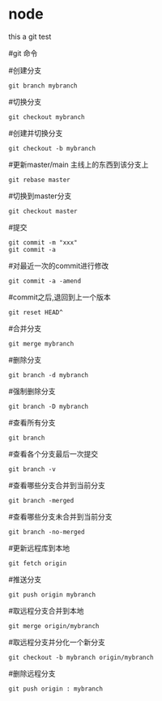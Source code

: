 # node
this a git test


#git 命令

#创建分支  

```
git branch mybranch

```

#切换分支  

	git checkout mybranch  

#创建并切换分支  

	git checkout -b mybranch

#更新master/main 主线上的东西到该分支上  

	git rebase master  

#切换到master分支  

	git checkout master  

#提交  

	git commit -m "xxx"
	git commit -a

#对最近一次的commit进行修改  

	git commit -a -amend

#commit之后,退回到上一个版本  

	git reset HEAD^  

#合并分支  

	git merge mybranch  

#删除分支  

	git branch -d mybranch  

#强制删除分支  

	git branch -D mybranch


#查看所有分支  

	git branch  

#查看各个分支最后一次提交  

	git branch -v  

#查看哪些分支合并到当前分支  

	git branch -merged  

#查看哪些分支未合并到当前分支  

	git branch -no-merged  

#更新远程库到本地  

	git fetch origin  

#推送分支  

	git push origin mybranch  

#取远程分支合并到本地  

	git merge origin/mybranch  

#取远程分支并分化一个新分支  

	git checkout -b mybranch origin/mybranch  

#删除远程分支  

	git push origin : mybranch  




